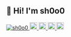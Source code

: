 ## 👋 Hi! I'm sh0o0

<!--
**sh0o0/sh0o0** is a ✨ _special_ ✨ repository because its `README.md` (this file) appears on your GitHub profile.

Here are some ideas to get you started:

- 🔭 I’m currently working on ...
- 🌱 I’m currently learning ...
- 👯 I’m looking to collaborate on ...
- 🤔 I’m looking for help with ...
- 💬 Ask me about ...
- 📫 How to reach me: ...
- 😄 Pronouns: ...
- ⚡ Fun fact: ...
-->

<p align="left">
  <a href="https://github.com/sh0o0/sh0o0/">
    <img src="https://komarev.com/ghpvc/?username=sh0o0" alt="sh0o0" />
  </a>
  <a href="http://twitter.com/sh0o0000">
    <img height="20" src="https://img.shields.io/twitter/follow/sh0o0000?label=Twitter&logo=twitter&style=flat" />
  </a>
  <a href="https://github.com/sh0o0">
    <img height="20" src="https://img.shields.io/github/followers/sh0o0?label=follow&logo=github&style=flat" />
  </a>
  <a href="http://qiita.com/sh0o0">
    <img height="20" src="https://qiita-badge.apiapi.app/s/sh0o0/posts.svg" />
  </a>
  <//qiita.com/sh0o0">
    <img height="20" src="https://qiita-badge.apiapi.app/s/sh0o0/contributions.svg" />
  </a>
</p>
